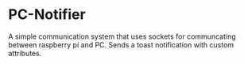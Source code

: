 # PC-Notifier
A simple communication system that uses sockets for communcating between raspberry pi and PC. Sends a toast notification with custom attributes.
